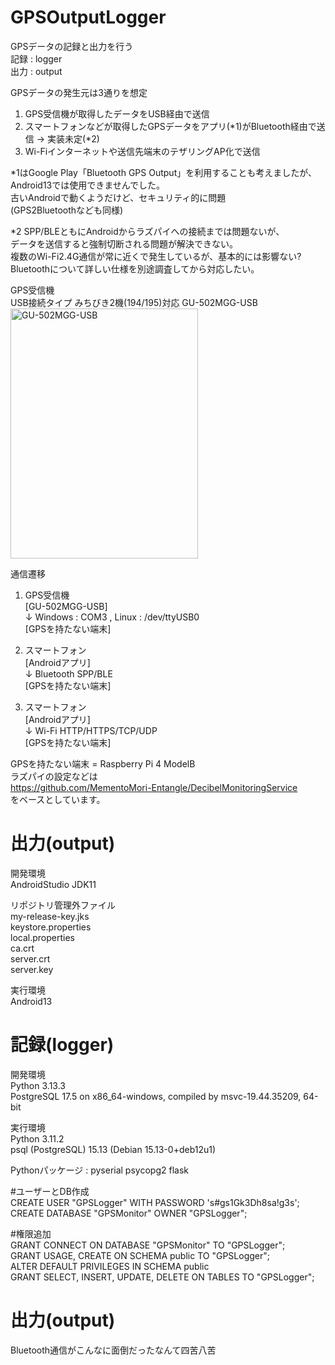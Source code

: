 # GPSOutputLogger

GPSデータの記録と出力を行う  
記録 : logger  
出力 : output  

GPSデータの発生元は3通りを想定  
1. GPS受信機が取得したデータをUSB経由で送信  
2. スマートフォンなどが取得したGPSデータをアプリ(*1)がBluetooth経由で送信 → 実装未定(*2)
3. Wi-Fiインターネットや送信先端末のテザリングAP化で送信

*1はGoogle Play「Bluetooth GPS Output」を利用することも考えましたが、    
Android13では使用できませんでした。  
古いAndroidで動くようだけど、セキュリティ的に問題  
(GPS2Bluetoothなども同様)

*2 SPP/BLEともにAndroidからラズパイへの接続までは問題ないが、  
データを送信すると強制切断される問題が解決できない。  
複数のWi-Fi2.4G通信が常に近くで発生しているが、基本的には影響ない?  
Bluetoothについて詳しい仕様を別途調査してから対応したい。

GPS受信機  
USB接続タイプ みちびき2機(194/195)対応 GU-502MGG-USB  
<img width="300" height="400" alt="GU-502MGG-USB" src="https://github.com/user-attachments/assets/8124e6c0-bfa0-463a-b768-359a96cd96ad" />

通信遷移  
1. GPS受信機  
[GU-502MGG-USB]  
   ↓ Windows : COM3 , Linux : /dev/ttyUSB0  
[GPSを持たない端末]

2. スマートフォン  
[Androidアプリ]  
   ↓ Bluetooth SPP/BLE  
[GPSを持たない端末]

3. スマートフォン  
[Androidアプリ]  
   ↓ Wi-Fi HTTP/HTTPS/TCP/UDP  
[GPSを持たない端末]

GPSを持たない端末 = Raspberry Pi 4 ModelB  
ラズパイの設定などは  
https://github.com/MementoMori-Entangle/DecibelMonitoringService  
をベースとしています。

# 出力(output)
開発環境  
AndroidStudio JDK11

リポジトリ管理外ファイル  
my-release-key.jks  
keystore.properties  
local.properties  
ca.crt  
server.crt  
server.key

実行環境  
Android13

# 記録(logger)
開発環境  
Python 3.13.3  
PostgreSQL 17.5 on x86_64-windows, compiled by msvc-19.44.35209, 64-bit  

実行環境  
Python 3.11.2  
psql (PostgreSQL) 15.13 (Debian 15.13-0+deb12u1)

Pythonパッケージ : pyserial psycopg2 flask

#ユーザーとDB作成  
CREATE USER "GPSLogger" WITH PASSWORD 's#gs1Gk3Dh8sa!g3s';  
CREATE DATABASE "GPSMonitor" OWNER "GPSLogger";

#権限追加  
GRANT CONNECT ON DATABASE "GPSMonitor" TO "GPSLogger";  
GRANT USAGE, CREATE ON SCHEMA public TO "GPSLogger";  
ALTER DEFAULT PRIVILEGES IN SCHEMA public  
GRANT SELECT, INSERT, UPDATE, DELETE ON TABLES TO "GPSLogger";

# 出力(output)
Bluetooth通信がこんなに面倒だったなんて四苦八苦
